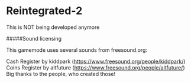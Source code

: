 # Reintegrated-2
This is NOT being developed anymore

#####Sound licensing

This gamemode uses several sounds from freesound.org:

Cash Register by kiddpark (https://www.freesound.org/people/kiddpark/)
Coins Register by altfuture (https://www.freesound.org/people/altfuture/)
Big thanks to the people, who created those!

